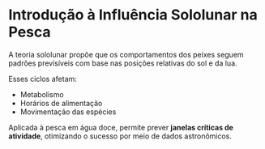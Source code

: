 # Introdução à Influência Sololunar na Pesca

A teoria sololunar propõe que os comportamentos dos peixes seguem padrões previsíveis com base nas posições relativas do sol e da lua.

Esses ciclos afetam:

- Metabolismo
- Horários de alimentação
- Movimentação das espécies

Aplicada à pesca em água doce, permite prever **janelas críticas de atividade**, otimizando o sucesso por meio de dados astronômicos.
